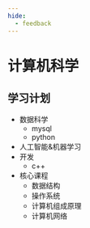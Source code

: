 ```yaml
---
hide:
  - feedback
---
```

# 计算机科学

## 学习计划

- 数据科学
    - mysql
    - python
- 人工智能&机器学习
- 开发
    - c++
- 核心课程
    - 数据结构
    - 操作系统
    - 计算机组成原理
    - 计算机网络